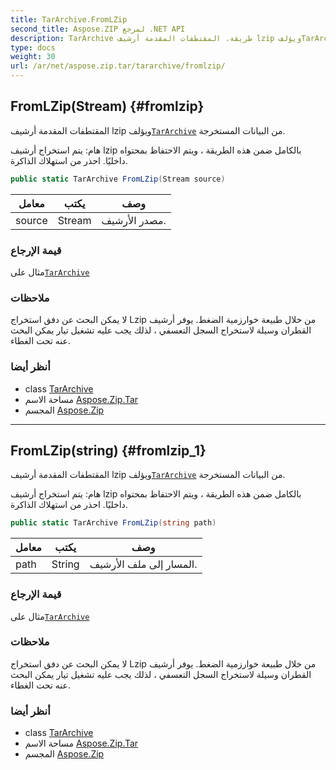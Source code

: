 ```yaml
---
title: TarArchive.FromLZip
second_title: Aspose.ZIP لمرجع .NET API
description: TarArchive طريقة. المقتطفات المقدمة أرشيف lzip ويؤلفTarArchive من البيانات المستخرجة.
type: docs
weight: 30
url: /ar/net/aspose.zip.tar/tararchive/fromlzip/
---
```

## FromLZip(Stream) {#fromlzip}

المقتطفات المقدمة أرشيف lzip ويؤلف[`TarArchive`](../) من البيانات المستخرجة.

هام: يتم استخراج أرشيف lzip بالكامل ضمن هذه الطريقة ، ويتم الاحتفاظ بمحتواه داخليًا. احذر من استهلاك الذاكرة.

```csharp
public static TarArchive FromLZip(Stream source)
```

| معامل | يكتب | وصف |
| --- | --- | --- |
| source | Stream | مصدر الأرشيف. |

### قيمة الإرجاع

مثال على[`TarArchive`](../)

### ملاحظات

لا يمكن البحث عن دفق استخراج Lzip من خلال طبيعة خوارزمية الضغط. يوفر أرشيف القطران وسيلة لاستخراج السجل التعسفي ، لذلك يجب عليه تشغيل تيار يمكن البحث عنه تحت الغطاء.

### أنظر أيضا

* class [TarArchive](../)
* مساحة الاسم [Aspose.Zip.Tar](../../tararchive/)
* المجسم [Aspose.Zip](../../../)

---

## FromLZip(string) {#fromlzip_1}

المقتطفات المقدمة أرشيف lzip ويؤلف[`TarArchive`](../) من البيانات المستخرجة.

هام: يتم استخراج أرشيف lzip بالكامل ضمن هذه الطريقة ، ويتم الاحتفاظ بمحتواه داخليًا. احذر من استهلاك الذاكرة.

```csharp
public static TarArchive FromLZip(string path)
```

| معامل | يكتب | وصف |
| --- | --- | --- |
| path | String | المسار إلى ملف الأرشيف. |

### قيمة الإرجاع

مثال على[`TarArchive`](../)

### ملاحظات

لا يمكن البحث عن دفق استخراج Lzip من خلال طبيعة خوارزمية الضغط. يوفر أرشيف القطران وسيلة لاستخراج السجل التعسفي ، لذلك يجب عليه تشغيل تيار يمكن البحث عنه تحت الغطاء.

### أنظر أيضا

* class [TarArchive](../)
* مساحة الاسم [Aspose.Zip.Tar](../../tararchive/)
* المجسم [Aspose.Zip](../../../)


